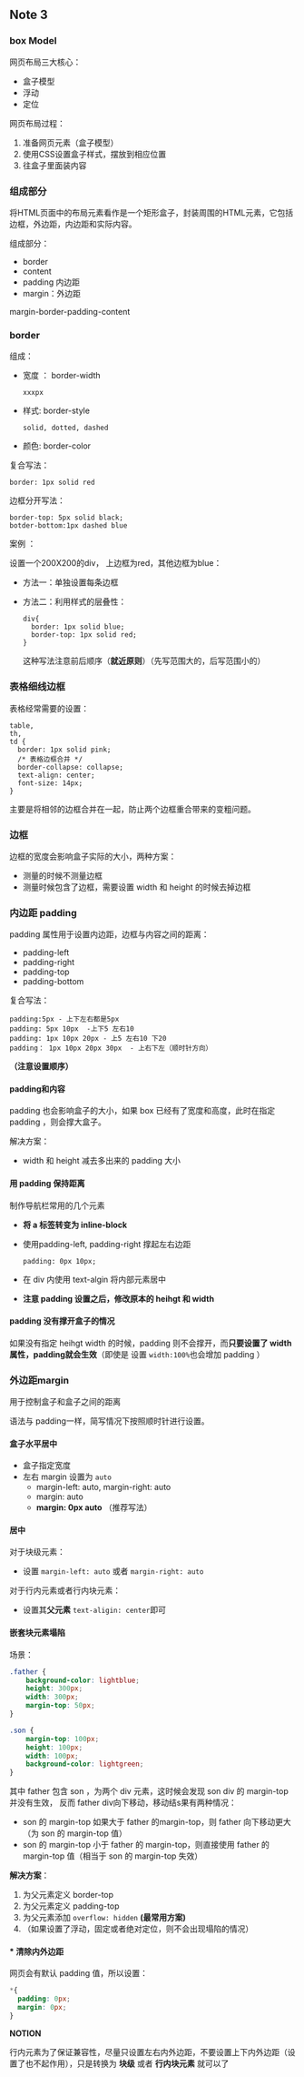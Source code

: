 ## Note 3

### box Model

网页布局三大核心：

- 盒子模型
- 浮动
- 定位

网页布局过程：

1. 准备网页元素（盒子模型）
2. 使用CSS设置盒子样式，摆放到相应位置
3. 往盒子里面装内容



### 组成部分

将HTML页面中的布局元素看作是一个矩形盒子，封装周围的HTML元素，它包括边框，外边距，内边距和实际内容。

组成部分：

- border
- content
- padding 内边距
- margin：外边距

margin-border-padding-content



### border

组成：

- 宽度 ： border-width

  ```
  xxxpx
  ```

  

- 样式:  border-style

  ```
  solid, dotted, dashed
  ```

  

- 颜色: border-color



复合写法：

```
border: 1px solid red
```

边框分开写法：

```
border-top: 5px solid black;
botder-bottom:1px dashed blue
```

案例 ：

设置一个200X200的div， 上边框为red，其他边框为blue：

- 方法一：单独设置每条边框

- 方法二：利用样式的层叠性：

  ```
  div{
    border: 1px solid blue;
    border-top: 1px solid red;
  }
  ```

  这种写法注意前后顺序（**就近原则**）（先写范围大的，后写范围小的）



### 表格细线边框

表格经常需要的设置：

```
table,
th,
td {
  border: 1px solid pink;
  /* 表格边框合并 */
  border-collapse: collapse;
  text-align: center;
  font-size: 14px;
}
```

主要是将相邻的边框合并在一起，防止两个边框重合带来的变粗问题。



### 边框

边框的宽度会影响盒子实际的大小，两种方案：

- 测量的时候不测量边框
- 测量时候包含了边框，需要设置 width 和 height 的时候去掉边框



### 内边距 padding

padding 属性用于设置内边距，边框与内容之间的距离：

- padding-left
- padding-right
- padding-top
- padding-bottom

复合写法：

```
padding:5px - 上下左右都是5px
padding: 5px 10px  -上下5 左右10
padding: 1px 10px 20px - 上5 左右10 下20
padding： 1px 10px 20px 30px  - 上右下左（顺时针方向） 
```

**（注意设置顺序）**

#### padding和内容

padding 也会影响盒子的大小，如果 box 已经有了宽度和高度，此时在指定 padding ，则会撑大盒子。

解决方案：

- width 和 height 减去多出来的 padding 大小

#### 用 padding 保持距离

制作导航栏常用的几个元素

- **将 a 标签转变为 inline-block**

- 使用padding-left, padding-right 撑起左右边距

  ```
  padding: 0px 10px;
  ```

  

- 在 div 内使用 text-algin 将内部元素居中   

- **注意 padding 设置之后，修改原本的 heihgt 和 width**

#### padding 没有撑开盒子的情况

如果没有指定 heihgt width 的时候，padding 则不会撑开，而**只要设置了 width 属性，padding就会生效**（即使是 设置 `width:100%`也会增加 padding ）



### 外边距margin

用于控制盒子和盒子之间的距离

语法与 padding一样，简写情况下按照顺时针进行设置。

#### 盒子水平居中

- 盒子指定宽度
- 左右 margin 设置为 `auto`
  - margin-left: auto, margin-right: auto
  - margin: auto
  - **margin: 0px auto** （推荐写法）

#### 居中

对于块级元素：

- 设置 `margin-left: auto` 或者 `margin-right: auto`

对于行内元素或者行内块元素：

- 设置其**父元素** `text-aligin: center`即可

#### 嵌套块元素塌陷

场景：

```css
.father {
    background-color: lightblue;
    height: 300px;
    width: 300px;
    margin-top: 50px;
}

.son {
    margin-top: 100px;
    height: 100px;
    width: 100px;
    background-color: lightgreen;
}
```

其中 father 包含 son ，为两个 div 元素，这时候会发现 son div 的 margin-top 并没有生效， 反而 father div向下移动，移动结s果有两种情况：

- son 的 margin-top 如果大于 father 的margin-top，则 father 向下移动更大（为 son 的 margin-top 值）
- son 的 margin-top 小于 father 的 margin-top，则直接使用 father 的 margin-top 值（相当于 son 的 margin-top 失效）

**解决方案**：

1. 为父元素定义 border-top
2. 为父元素定义 padding-top
3. 为父元素添加 `overflow: hidden` **(最常用方案)**
4. （如果设置了浮动，固定或者绝对定位，则不会出现塌陷的情况）

#### * 清除内外边距

网页会有默认 padding 值，所以设置：

```css
*{
  padding: 0px;
  margin: 0px;
}
```

**NOTION**

行内元素为了保证兼容性，尽量只设置左右内外边距，不要设置上下内外边距（设置了也不起作用），只是转换为 **块级** 或者 **行内块元素** 就可以了

